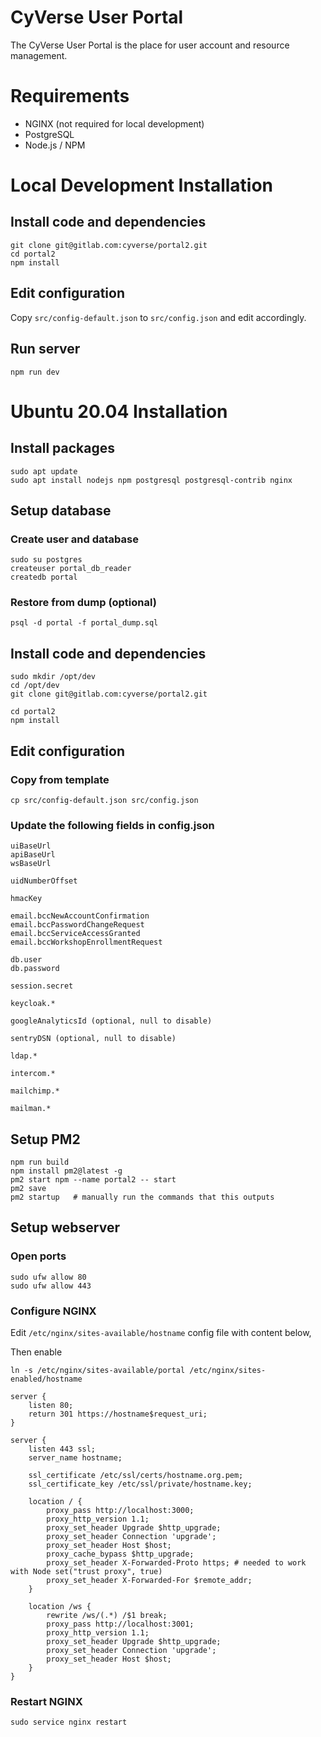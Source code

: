 # CyVerse User Portal

The CyVerse User Portal is the place for user account and resource management.

# Requirements

* NGINX (not required for local development)
* PostgreSQL
* Node.js / NPM

# Local Development Installation

## Install code and dependencies
```
git clone git@gitlab.com:cyverse/portal2.git
cd portal2
npm install
```

## Edit configuration
Copy `src/config-default.json` to `src/config.json` and edit accordingly.

## Run server
```
npm run dev
```

# Ubuntu 20.04 Installation

## Install packages
```
sudo apt update
sudo apt install nodejs npm postgresql postgresql-contrib nginx
```

## Setup database

### Create user and database
```
sudo su postgres
createuser portal_db_reader
createdb portal
```

### Restore from dump (optional)
```
psql -d portal -f portal_dump.sql
```

## Install code and dependencies
```
sudo mkdir /opt/dev
cd /opt/dev
git clone git@gitlab.com:cyverse/portal2.git

cd portal2
npm install
```

## Edit configuration
### Copy from template
```
cp src/config-default.json src/config.json
```

### Update the following fields in config.json
```
uiBaseUrl
apiBaseUrl
wsBaseUrl

uidNumberOffset

hmacKey

email.bccNewAccountConfirmation
email.bccPasswordChangeRequest
email.bccServiceAccessGranted
email.bccWorkshopEnrollmentRequest

db.user
db.password

session.secret

keycloak.*

googleAnalyticsId (optional, null to disable)

sentryDSN (optional, null to disable)

ldap.*

intercom.*

mailchimp.*

mailman.*
```

## Setup PM2

```
npm run build
npm install pm2@latest -g
pm2 start npm --name portal2 -- start
pm2 save
pm2 startup   # manually run the commands that this outputs
```

## Setup webserver

### Open ports
```
sudo ufw allow 80
sudo ufw allow 443
```

### Configure NGINX

Edit `/etc/nginx/sites-available/hostname` config file with content below,

Then enable
```
ln -s /etc/nginx/sites-available/portal /etc/nginx/sites-enabled/hostname
```

```
server {
    listen 80;
    return 301 https://hostname$request_uri;
}

server {
    listen 443 ssl;
    server_name hostname;

    ssl_certificate /etc/ssl/certs/hostname.org.pem;
    ssl_certificate_key /etc/ssl/private/hostname.key;

    location / {
        proxy_pass http://localhost:3000;
        proxy_http_version 1.1;
        proxy_set_header Upgrade $http_upgrade;
        proxy_set_header Connection 'upgrade';
        proxy_set_header Host $host;
        proxy_cache_bypass $http_upgrade;
        proxy_set_header X-Forwarded-Proto https; # needed to work with Node set("trust proxy", true)
        proxy_set_header X-Forwarded-For $remote_addr;
    }

    location /ws {
        rewrite /ws/(.*) /$1 break;
        proxy_pass http://localhost:3001;
        proxy_http_version 1.1;
        proxy_set_header Upgrade $http_upgrade;
        proxy_set_header Connection 'upgrade';
        proxy_set_header Host $host;
    }
}
```

### Restart NGINX
```
sudo service nginx restart
```
